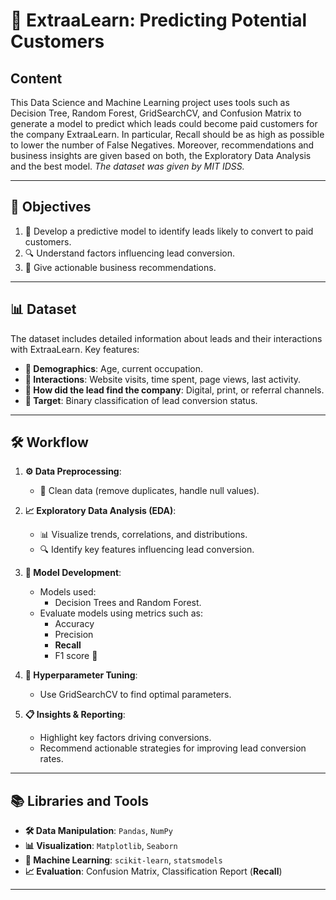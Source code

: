 # 🚀 ExtraaLearn: Predicting Potential Customers

## Content
This Data Science and Machine Learning project uses tools such as Decision Tree, Random Forest, GridSearchCV, and Confusion Matrix
to generate a model to predict which leads could become paid customers for the company ExtraaLearn. In particular, Recall should be as high as possible to
lower the number of False Negatives. Moreover, recommendations and business insights are given based on both, the Exploratory Data Analysis and the best model.
*The dataset was given by MIT IDSS.*

---

## 🎯 Objectives

1. 🧠 Develop a predictive model to identify leads likely to convert to paid customers.
2. 🔍 Understand factors influencing lead conversion.
3. 📝 Give actionable business recommendations.

---

## 📊 Dataset

The dataset includes detailed information about leads and their interactions with ExtraaLearn. Key features:

- **👤 Demographics**: Age, current occupation.
- **🔗 Interactions**: Website visits, time spent, page views, last activity.
- **📢 How did the lead find the company**: Digital, print, or referral channels.
- **🎯 Target**: Binary classification of lead conversion status.

---

## 🛠️ Workflow

1. **⚙️ Data Preprocessing**:
   - 🧹 Clean data (remove duplicates, handle null values).

2. **📈 Exploratory Data Analysis (EDA)**:
   - 📊 Visualize trends, correlations, and distributions.
   - 🔍 Identify key features influencing lead conversion.

3. **🤖 Model Development**:
   - Models used:
     - Decision Trees and Random Forest.
   - Evaluate models using metrics such as:
     - Accuracy
     - Precision
     - **Recall**
     - F1 score 🔵

4. **🔧 Hyperparameter Tuning**:
   - Use GridSearchCV to find optimal parameters.

5. **📋 Insights & Reporting**:
   - Highlight key factors driving conversions.
   - Recommend actionable strategies for improving lead conversion rates.

---

## 📚 Libraries and Tools

- **🛠️ Data Manipulation**: `Pandas`, `NumPy`
- **📊 Visualization**: `Matplotlib`, `Seaborn`
- **🤖 Machine Learning**: `scikit-learn`, `statsmodels`
- **📈 Evaluation**: Confusion Matrix, Classification Report (**Recall**)

---
